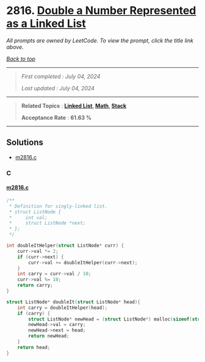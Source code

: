 # 2816. [Double a Number Represented as a Linked List](<https://leetcode.com/problems/double-a-number-represented-as-a-linked-list>)

*All prompts are owned by LeetCode. To view the prompt, click the title link above.*

*[Back to top](<../README.md>)*

------

> *First completed : July 04, 2024*
>
> *Last updated : July 04, 2024*


------

> **Related Topics** : **[Linked List](<by_topic/Linked List.md>), [Math](<by_topic/Math.md>), [Stack](<by_topic/Stack.md>)**
>
> **Acceptance Rate** : **61.63 %**


------

## Solutions

- [m2816.c](<../my-submissions/m2816.c>)
### C
#### [m2816.c](<../my-submissions/m2816.c>)
```C
/**
 * Definition for singly-linked list.
 * struct ListNode {
 *     int val;
 *     struct ListNode *next;
 * };
 */

int doubleItHelper(struct ListNode* curr) {
    curr->val *= 2;
    if (curr->next) {
        curr->val += doubleItHelper(curr->next);
    }
    int carry = curr->val / 10;
    curr->val %= 10;
    return carry;
}

struct ListNode* doubleIt(struct ListNode* head){
    int carry = doubleItHelper(head);
    if (carry) {
        struct ListNode* newHead = (struct ListNode*) malloc(sizeof(struct ListNode));
        newHead->val = carry;
        newHead->next = head;
        return newHead;
    }
    return head;
}
```

